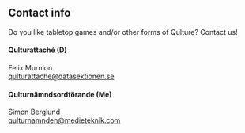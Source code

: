 ## Contact info

Do you like tabletop games and/or other forms of Qulture? Contact us!

#### Qulturattaché (D)

Felix Murnion<br>
[qulturattache@datasektionen.se](mailto:qulturattache@datasektionen.se)

#### Qulturnämndsordförande (Me)

Simon Berglund</br>
[qulturnamnden@medieteknik.com](mailto:qulturnamnden@medieteknik.com)
